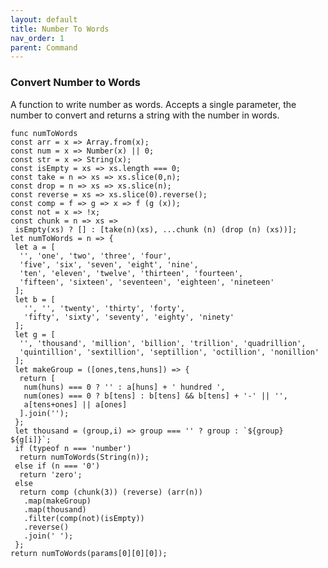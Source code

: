 ```yaml
---
layout: default
title: Number To Words
nav_order: 1
parent: Command
---
```


<link href="../assets/prism-dark.min.css" rel="stylesheet" />
<link href="../assets/style.css" rel="stylesheet">
<script src="../assets/prism-core.min.js"></script>
<script src="../assets/prism-celincm.js"></script>

### Convert Number to Words

A function to write number as words.  Accepts a single parameter, the number to convert and returns a string with the number in words.

<div class="codeblock">
<pre><code class="language-javascript"
>func numToWords
const arr = x => Array.from(x);
const num = x => Number(x) || 0;
const str = x => String(x);
const isEmpty = xs => xs.length === 0;
const take = n => xs => xs.slice(0,n);
const drop = n => xs => xs.slice(n);
const reverse = xs => xs.slice(0).reverse();
const comp = f => g => x => f (g (x));
const not = x => !x;
const chunk = n => xs =>
 isEmpty(xs) ? [] : [take(n)(xs), ...chunk (n) (drop (n) (xs))];
let numToWords = n => {
 let a = [
  '', 'one', 'two', 'three', 'four',
  'five', 'six', 'seven', 'eight', 'nine',
  'ten', 'eleven', 'twelve', 'thirteen', 'fourteen',
  'fifteen', 'sixteen', 'seventeen', 'eighteen', 'nineteen'
 ];
 let b = [
   '', '', 'twenty', 'thirty', 'forty',
   'fifty', 'sixty', 'seventy', 'eighty', 'ninety'
 ];
 let g = [
  '', 'thousand', 'million', 'billion', 'trillion', 'quadrillion',
  'quintillion', 'sextillion', 'septillion', 'octillion', 'nonillion'
 ];
 let makeGroup = ([ones,tens,huns]) => {
  return [
   num(huns) === 0 ? '' : a[huns] + ' hundred ',
   num(ones) === 0 ? b[tens] : b[tens] && b[tens] + '-' || '',
   a[tens+ones] || a[ones]
  ].join('');
 };  
 let thousand = (group,i) => group === '' ? group : `${group} ${g[i]}`;
 if (typeof n === 'number')
  return numToWords(String(n));
 else if (n === '0')
  return 'zero';
 else
  return comp (chunk(3)) (reverse) (arr(n))
   .map(makeGroup)
   .map(thousand)
   .filter(comp(not)(isEmpty))
   .reverse()
   .join(' ');
 };
return numToWords(params[0][0][0]);
</code></pre>
</div>
